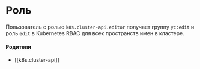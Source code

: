 # Роль

Пользователь с ролью `k8s.cluster-api.editor` получает группу `yc:edit` и роль `edit` в Kubernetes RBAC для всех пространств имен в кластере.


#### Родители

- [[k8s.cluster-api]]
